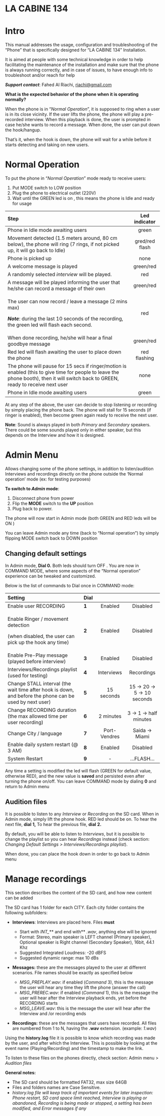 ﻿# LA CABINE **134** 




# Intro

This manual addresses the usage, configuration and troubleshooting of the “Phone” that is specifically designed for “LA CABINE 134” Installation. 

It is aimed at people with some technical knowledge in order to help facilitating the maintenance of the installation and make sure that the phone is always running correctly, and in case of issues, to have enough info to troubleshoot and/or reach for help 

***Support* *contact***: Fahed Al Riachi, <riachi@gmail.com>

**What is the expected behavior of the phone when it is operating normally?**

When the phone is in “*Normal Operation*”, it is supposed to ring when a user is in its close vicinity. If the user lifts the phone, the phone will play a pre-recorded interview. When this playback is done, the user is prompted in case he/she wants to record a message. When done, the user can put down the hook/hangup. 

That’s it, when the hook is down, the phone will wait for a while before it starts detecting and taking on new users.























# Normal Operation

To put the phone in “*Normal Operation*” mode ready to receive users:

1. Put MODE switch to LOW position
1. Plug the phone to electrical outlet (220V)
1. Wait until the GREEN led is on        , this means the phone is Idle and ready for usage   


|**Step**|**Led indicator**|
| :- | :-: |
|Phone in Idle mode awaiting users|green|
|Movement detected (1.5 meters around, 80 cm below), the phone will ring (7 rings, if not picked up, it will go back to Idle)|gred/red flash|
|Phone is picked up|none|
|A welcome message is played|green/red|
|A randomly selected *interview* will be played. |red|
|A message will be played informing the user that he/she can record a message of their own|green/red|
|<p>The user can now record / leave a message (2 mins max)</p><p>***Note***: during the last 10 seconds of the recording, the green led will flash each second.</p>|red|
|When done recording, he/she will hear a final goodbye message|green/red|
|Red led will flash awaiting the user to place down the phone|red flashing|
|The phone will pause for 15 secs if ringer/motion is enabled (this to give time for people to leave the phone booth), then it will switch back to GREEN, ready to receive next user|none|
|Phone in Idle mode awaiting users|green|


At any step of the above, the user can decide to stop listening or recording by simply placing the phone back. The phone will stall for 15 seconds (if ringer is enabled), then become green again ready to receive the next user.


**Note**: Sound is always played in both *Primary* and *Secondary* speakers. There could be some sounds played only in either speaker, but this depends on the Interview and how it is designed.
# Admin Menu
Allows changing some of the phone settings, in addition to listen/audition Interviews and recordings directly on the phone outside the ‘Normal operation’ mode (ex: for testing purposes)

**To switch to *Admin* mode**: 

1) Disconnect phone from power
1) Flip the **MODE** switch to the **UP** position 
1) Plug back to power. 

The phone will now start in Admin mode (both GREEN and RED leds will be ON        )

You can leave Admin mode any time (back to “Normal operation”) by simply flipping MODE switch back to DOWN position

## Changing default settings
In Admin mode, **Dial 0.** Both leds should turn OFF . You are now in COMMAND MODE, where some aspects of the “Normal operation” experience can be tweaked and customized.

Below is the list of commands to Dial once in COMMAND mode:

|Setting|Dial|||
| :- | :- | :-: | :-: |
|Enable user RECORDING|**1**|Enabled|Disabled|
|<p>Enable Ringer / movement detection</p><p>(when disabled, the user can pick up the hook any time)</p>|**2**|Enabled|Disabled|
|Enable Pre-Play message (played before interview)|**3**|Enabled|Disabled|
|Interviews/Recordings playlist (used for testing)|**4**|Interviews|Recordings|
|Change STALL interval (the wait time after hook is down, and before the phone can be used by next user)|**5**|15 seconds|15 →  20 →  5 → 10 seconds|
|Change RECORDING duration (the max allowed time per user recording)|**6**|2 minutes|3 → 1 → half minutes|
|Change City / language|**7**|Port-Vendres|Saida → Miami|
|Enable daily system restart (@ 3 AM)|**8**|Enabled|Disabled|
|System Restart |**9**|-|…FLASH…|

Any time a setting is modified the led will flash (GREEN for default value, otherwise RED), and the new value is **saved** and persisted even after turning the phone on/off. You can leave COMMAND mode by dialing **0** and return to Admin menu 

## Audition files

It is possible to listen to any *Interview* or *Recording* on the SD card. When in Admin mode, simply lift the phone hook. RED led should be on. To hear the next file, **dial** **1,** To hear the previous file, **dial** **2.**

By default, you will be able to listen to *Interviews*, but it is possible to change the playlist so you can hear *Recordings* instead (check section: *Changing Default Settings > Interviews/Recordings playlist*).

When done, you can place the hook down in order to go back to Admin menu

# Manage recordings
This section describes the content of the SD card, and how new content can be added



The SD card has 1 folder for each CITY. Each city folder contains the following subfolders:

- **Interviews**: Interviews are placed here. Files **must** 
  - Start with *INT\_*** and end with** *.wav*, anything else will be ignored
  - Format: Stereo, main speaker is LEFT channel (Primary speaker), Optional speaker is Right channel (Secondary Speaker), 16bit, 44.1 Khz
  - Suggested Integrated Loudness: -20 dBFS
  - Suggested dynamic range: max 10 dBs

- **Messages:** these are the messages played to the user at different scenarios. File names should be exactly as specified below
  - *MSG\_PREPLAY.wav*: if enabled (*Command* 3), this is the message the user will hear any time they lift the phone (answer the call)
  - *MSG\_PREREC.wav*: if enabled (*Command* 1), this is the message the user will hear after the Interview playback ends, yet before the RECORDING starts
  - *MSG\_LEAVE.wav*: this is the message the user will hear after the Interview and /or recording ends

- **Recordings:** these are the messages that users have recorded. All files are numbered from 1 to N, having the **.wav** extension. (example: *1.wav*)

Using the **history.log** file it is possible to know which recording was made by the user, and after which the Interview. This is possible by looking at the event name (Playing/Recording) and the timestamp to make the link.

To listen to these files on the phones directly, check section: Admin menu  > *Audition files*

**General notes:** 

- The SD card should be formatted FAT32, max size 64GB
- Files and folders names are Case Sensitive.
- *history.log file will keep track of important events for later inspection: Phone restart, SD card space limit reached, Interview is playing or abandoned, Recording is being made or stopped, a setting has been modified, and Error messages if any*


